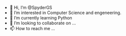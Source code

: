 - 👋 Hi, I’m @SpyderGS
- 👀 I’m interested in Computer Science and engeneering.
- 🌱 I’m currently learning Python
- 💞️ I’m looking to collaborate on ...
- 📫 How to reach me ...

<!---
SpyderGS/SpyderGS is a ✨ special ✨ repository because its `README.md` (this file) appears on your GitHub profile.
You can click the Preview link to take a look at your changes.
--->
